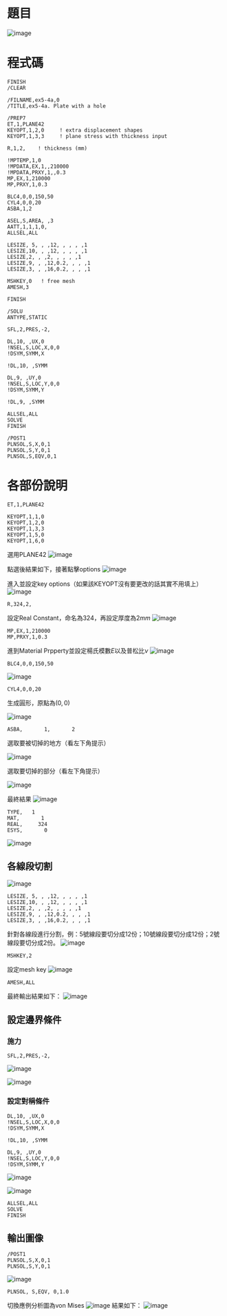 # 題目
![image](https://hackmd.io/_uploads/SyjZvSAhkl.png)

# 程式碼
```
FINISH
/CLEAR

/FILNAME,ex5-4a,0   
/TITLE,ex5-4a. Plate with a hole

/PREP7   
ET,1,PLANE42
KEYOPT,1,2,0     ! extra displacement shapes
KEYOPT,1,3,3     ! plane stress with thickness input 

R,1,2,    ! thickness (mm)

!MPTEMP,1,0  
!MPDATA,EX,1,,210000 
!MPDATA,PRXY,1,,0.3  
MP,EX,1,210000
MP,PRXY,1,0.3
 
BLC4,0,0,150,50 
CYL4,0,0,20 
ASBA,1,2  

ASEL,S,AREA, ,3 
AATT,1,1,1,0,
ALLSEL,ALL
  
LESIZE, 5, , ,12, , , , ,1 
LESIZE,10, , ,12, , , , ,1 
LESIZE,2, , ,2, , , , ,1   
LESIZE,9, , ,12,0.2, , , ,1
LESIZE,3, , ,16,0.2, , , ,1

MSHKEY,0   ! free mesh 
AMESH,3 

FINISH  

/SOLU
ANTYPE,STATIC

SFL,2,PRES,-2,   
 
DL,10, ,UX,0  
!NSEL,S,LOC,X,0,0 
!DSYM,SYMM,X

!DL,10, ,SYMM  
  
DL,9, ,UY,0 
!NSEL,S,LOC,Y,0,0 
!DSYM,SYMM,Y

!DL,9, ,SYMM 

ALLSEL,ALL
SOLVE
FINISH

/POST1
PLNSOL,S,X,0,1  
PLNSOL,S,Y,0,1  
PLNSOL,S,EQV,0,1  
```
# 各部份說明
```
ET,1,PLANE42

KEYOPT,1,1,0
KEYOPT,1,2,0
KEYOPT,1,3,3
KEYOPT,1,5,0
KEYOPT,1,6,0
```
選用PLANE42
![image](https://hackmd.io/_uploads/r18jUBC2kl.png)

點選後結果如下，接著點擊options
![image](https://hackmd.io/_uploads/BJDRLBRnke.png)

進入並設定key options（如果該KEYOPT沒有要更改的話其實不用填上）
![image](https://hackmd.io/_uploads/HJYcDSC3kg.png)

```
R,324,2,
```

設定Real Constant，命名為324，再設定厚度為$2mm$
![image](https://hackmd.io/_uploads/ryFmurA3yx.png)

```
MP,EX,1,210000
MP,PRXY,1,0.3
```

進到Material Prpperty並設定楊氏模數$E$以及普松比$ν$
![image](https://hackmd.io/_uploads/H1H8tHA3Jl.png)

```
BLC4,0,0,150,50 
```

![image](https://hackmd.io/_uploads/r1CXTBR31l.png)

```
CYL4,0,0,20 
```

生成圓形，原點為$(0,0)$

![image](https://hackmd.io/_uploads/rysYaSAn1l.png)

```
ASBA,       1,       2  
```

選取要被切掉的地方（看左下角提示）

![image](https://hackmd.io/_uploads/SkxlCBC3yx.png)

選取要切掉的部分（看左下角提示）

![image](https://hackmd.io/_uploads/HJz-0r02Jg.png)

最終結果
![image](https://hackmd.io/_uploads/Sypz0HC31x.png)

```
TYPE,   1   
MAT,       1
REAL,     324   
ESYS,       0   
```

![image](https://hackmd.io/_uploads/Hy9p0H02Jg.png)

## 各線段切割


![image](https://hackmd.io/_uploads/H12KkI021x.png)

```
LESIZE, 5, , ,12, , , , ,1 
LESIZE,10, , ,12, , , , ,1 
LESIZE,2, , ,2, , , , ,1   
LESIZE,9, , ,12,0.2, , , ,1
LESIZE,3, , ,16,0.2, , , ,1
```
針對各線段進行分割，例：5號線段要切分成12份；10號線段要切分成12份；2號線段要切分成2份。
![image](https://hackmd.io/_uploads/HJf3gIRnyg.png)


```
MSHKEY,2
```
設定mesh key
![image](https://hackmd.io/_uploads/BJpNgI0n1g.png)

```
AMESH,ALL
```

最終輸出結果如下：
![image](https://hackmd.io/_uploads/BJ3ReIAnyx.png)

## 設定邊界條件

### 施力
```
SFL,2,PRES,-2,   
```
![image](https://hackmd.io/_uploads/B16cWI0n1x.png)

![image](https://hackmd.io/_uploads/BkDnbUR3yl.png)


### 設定對稱條件
```
DL,10, ,UX,0  
!NSEL,S,LOC,X,0,0 
!DSYM,SYMM,X

!DL,10, ,SYMM  
  
DL,9, ,UY,0 
!NSEL,S,LOC,Y,0,0 
!DSYM,SYMM,Y
```

![image](https://hackmd.io/_uploads/H1hrmL0nkx.png)

![image](https://hackmd.io/_uploads/rJst7U02kg.png)


```
ALLSEL,ALL
SOLVE
FINISH
```
## 輸出圖像

```
/POST1
PLNSOL,S,X,0,1  
PLNSOL,S,Y,0,1 
```
![image](https://hackmd.io/_uploads/ByVE4IA2yg.png)

```
PLNSOL, S,EQV, 0,1.0
```
切換應例分析圖為von Mises
![image](https://hackmd.io/_uploads/B1TRBLCn1x.png)
結果如下：
![image](https://hackmd.io/_uploads/BkibLIA3yg.png)



